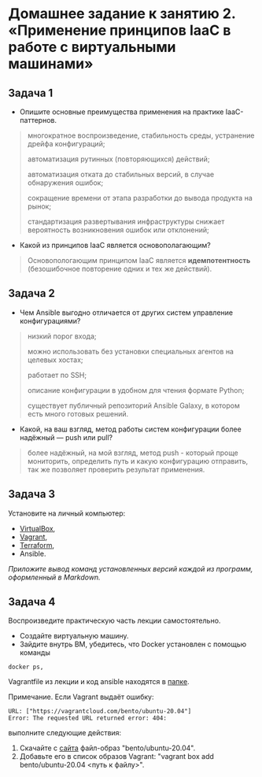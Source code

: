 # Домашнее задание к занятию 2. «Применение принципов IaaC в работе с виртуальными машинами»

## Задача 1

- Опишите основные преимущества применения на практике IaaC-паттернов.

> многократное воспроизведение, стабильность среды, устранение дрейфа конфигураций;
> 
> автоматизация рутинных (повторяющихся) действий;
> 
> автоматизация отката до стабильных версий, в случае обнаружения ошибок;
> 
> сокращение времени от этапа разработки до вывода продукта на рынок;
> 
> стандартизация развертывания инфраструктуры снижает вероятность возникновения ошибок или отклонений;

- Какой из принципов IaaC является основополагающим?

> Основопологающим принципом IaaC является **идемпотентность** (безошибочное повторение одних и тех же действий).

## Задача 2

- Чем Ansible выгодно отличается от других систем управление конфигурациями?

> низкий порог входа;
> 
> можно использовать без установки специальных агентов на целевых хостах;
> 
> работает по SSH;
> 
> описание конфигурации в удобном для чтения формате Python;
> 
> существует публичный репозиторий Ansible Galaxy, в котором есть много готовых решений.

- Какой, на ваш взгляд, метод работы систем конфигурации более надёжный — push или pull?

> более надёжный, на мой взгляд, метод push - который проще мониторить, определить путь и какую конфигурацию отправить, так же позволяет проверить результат применения.

## Задача 3

Установите на личный компьютер:

- [VirtualBox](https://www.virtualbox.org/),
- [Vagrant](https://github.com/netology-code/devops-materials),
- [Terraform](https://github.com/netology-code/devops-materials/blob/master/README.md),
- Ansible.

*Приложите вывод команд установленных версий каждой из программ, оформленный в Markdown.*

## Задача 4 

Воспроизведите практическую часть лекции самостоятельно.

- Создайте виртуальную машину.
- Зайдите внутрь ВМ, убедитесь, что Docker установлен с помощью команды
```
docker ps,
```
Vagrantfile из лекции и код ansible находятся в [папке](https://github.com/netology-code/virt-homeworks/tree/virt-11/05-virt-02-iaac/src).

Примечание. Если Vagrant выдаёт ошибку:
```
URL: ["https://vagrantcloud.com/bento/ubuntu-20.04"]     
Error: The requested URL returned error: 404:
```

выполните следующие действия:

1. Скачайте с [сайта](https://app.vagrantup.com/bento/boxes/ubuntu-20.04) файл-образ "bento/ubuntu-20.04".
2. Добавьте его в список образов Vagrant: "vagrant box add bento/ubuntu-20.04 <путь к файлу>".

